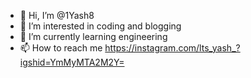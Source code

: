 - 👋 Hi, I’m @1Yash8
- 👀 I’m interested in coding and blogging
- 🌱 I’m currently learning engineering 
- 📫 How to reach me 
https://instagram.com/lts_yash_?igshid=YmMyMTA2M2Y=
<!---
1Yash8/1Yash8 is a ✨ special ✨ repository because its `README.md` (this file) appears on your GitHub profile.
You can click the Preview link to take a look at your changes.
--->
